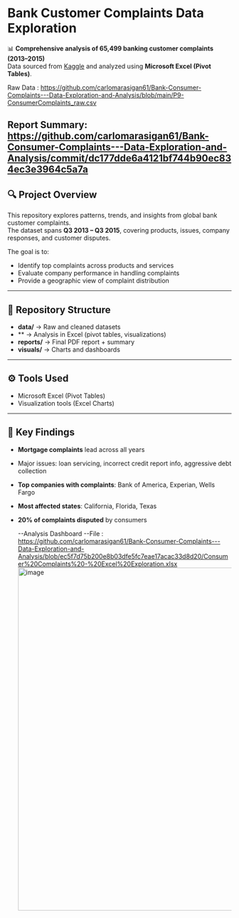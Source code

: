 # Bank Customer Complaints Data Exploration

📊 **Comprehensive analysis of 65,499 banking customer complaints (2013–2015)**  
Data sourced from [Kaggle](https://www.kaggle.com/) and analyzed using **Microsoft Excel (Pivot Tables)**.  

Raw Data : https://github.com/carlomarasigan61/Bank-Consumer-Complaints---Data-Exploration-and-Analysis/blob/main/P9-ConsumerComplaints_raw.csv

Report Summary: https://github.com/carlomarasigan61/Bank-Consumer-Complaints---Data-Exploration-and-Analysis/commit/dc177dde6a4121bf744b90ec834ec3e3964c5a7a
---

## 🔍 Project Overview
This repository explores patterns, trends, and insights from global bank customer complaints.  
The dataset spans **Q3 2013 – Q3 2015**, covering products, issues, company responses, and customer disputes.  

The goal is to:
- Identify top complaints across products and services  
- Evaluate company performance in handling complaints  
- Provide a geographic view of complaint distribution  

---

## 📂 Repository Structure
- **data/** → Raw and cleaned datasets  
- ** → Analysis in Excel (pivot tables, visualizations)  
- **reports/** → Final PDF report + summary  
- **visuals/** → Charts and dashboards  

---

## ⚙️ Tools Used
- Microsoft Excel (Pivot Tables)  
- Visualization tools (Excel Charts)  

---

## 📑 Key Findings
- **Mortgage complaints** lead across all years  
- Major issues: loan servicing, incorrect credit report info, aggressive debt collection  
- **Top companies with complaints**: Bank of America, Experian, Wells Fargo  
- **Most affected states**: California, Florida, Texas  
- **20% of complaints disputed** by consumers

  --Analysis Dashboard
  --File : https://github.com/carlomarasigan61/Bank-Consumer-Complaints---Data-Exploration-and-Analysis/blob/ec5f7d75b200e8b03dfe5fc7eae17acac33d8d20/Consumer%20Complaints%20-%20Excel%20Exploration.xlsx
  <img width="1168" height="771" alt="image" src="https://github.com/user-attachments/assets/7f341a46-252e-4282-b1dd-6cae9a3c41bb" />

